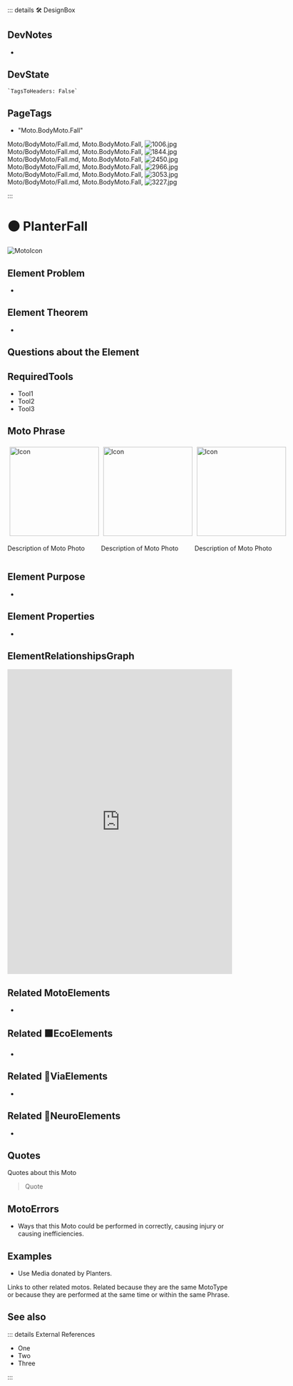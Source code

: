 ::: details 🛠 <dev>DesignBox</dev>

## DevNotes

-

## DevState

```py
`TagsToHeaders: False`
```

<h2>PageTags</h2>

- "Moto.BodyMoto.Fall"

Moto/BodyMoto/Fall.md, <dev>Moto.BodyMoto.Fall</dev>, ![1006.jpg](/PaperPhoto/1006.jpg)
Moto/BodyMoto/Fall.md, <dev>Moto.BodyMoto.Fall</dev>, ![1844.jpg](/PaperPhoto/1844.jpg)
Moto/BodyMoto/Fall.md, <dev>Moto.BodyMoto.Fall</dev>, ![2450.jpg](/PaperPhoto/2450.jpg)
Moto/BodyMoto/Fall.md, <dev>Moto.BodyMoto.Fall</dev>, ![2966.jpg](/PaperPhoto/2966.jpg)
Moto/BodyMoto/Fall.md, <dev>Moto.BodyMoto.Fall</dev>, ![3053.jpg](/PaperPhoto/3053.jpg)
Moto/BodyMoto/Fall.md, <dev>Moto.BodyMoto.Fall</dev>, ![3227.jpg](/PaperPhoto/3227.jpg)


:::

# 🟠 <moto>PlanterFall</moto>

![MotoIcon](/Moto/Moto_Icon.png)

## Element Problem

-

## Element Theorem

-

## Questions about the Element

## RequiredTools

- Tool1
- Tool2
- Tool3

## <moto>Moto Phrase</moto>

<div style="display: flex">
    <div>
        <img style="margin: 5px" height="200" width="200" alt="Icon" src="/Moto/Moto_Icon.png"/>
        <p>Description of Moto Photo</p>
    </div>
    <div>
        <img style="margin: 5px" height="200" width="200" alt="Icon" src="/Moto/Moto_Icon.png"/>
        <p>Description of Moto Photo</p>
    </div>
    <div>
        <img style="margin: 5px" height="200" width="200" alt="Icon" src="/Moto/Moto_Icon.png"/>
        <p>Description of Moto Photo</p>
    </div>
</div>

## Element Purpose

-

## Element Properties

-

## ElementRelationshipsGraph

<iframe
    width="100%"
    height="684"
    frameborder="0"
    src="https://observablehq.com/embed/@d3/force-directed-graph/2?cells=chart"
></iframe>

## Related <moto>MotoElements</moto>

-

## Related 🟩<eco>EcoElements</eco>

-

## Related 🔻<via>ViaElements</via>

-

## Related 💜<neuro>NeuroElements</neuro>

-  

## Quotes

Quotes about this Moto

> Quote

## MotoErrors

- Ways that this Moto could be performed in correctly, causing injury or causing inefficiencies.

## Examples

- Use Media donated by Planters.

Links to other related motos. Related because they are the same MotoType or because they are performed at the same time or within the same Phrase.

## See also

::: details External References

- One
- Two
- Three

:::
